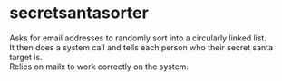 secretsantasorter
=================

Asks for email addresses to randomly sort into a circularly linked list.  
It then does a system call and tells each person who their secret santa target is.  
Relies on mailx to work correctly on the system.  